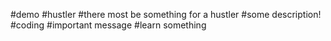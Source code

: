 #demo 
#hustler
#there most be something for a hustler
#some  description!
#coding
#important message
#learn something
